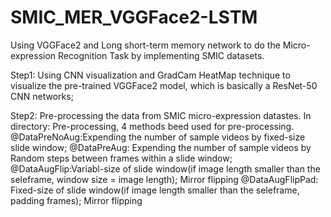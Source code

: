 # SMIC_MER_VGGFace2-LSTM
Using VGGFace2 and Long short-term memory network to do the Micro-expression Recognition Task by implementing SMIC datasets.


Step1:
 Using CNN visualization and GradCam HeatMap technique to visualize the pre-trained VGGFace2 model, which is basically a ResNet-50 CNN networks;
 
Step2:
  Pre-processing the data from SMIC micro-expression datastes. In directory: Pre-processing, 4 methods beed used for pre-processing. 
  @DataPreNoAug:Expending the number of sample videos by fixed-size slide window;
  @DataPreAug: Expending the number of sample videos by Random steps between frames within a slide window;
  @DataAugFlip:Variabl-size of slide window(if image length smaller than the seleframe, window size = image length); Mirror flipping
  @DataAugFlipPad: Fixed-size of slide window(if image length smaller than the seleframe, padding frames); Mirror flipping
